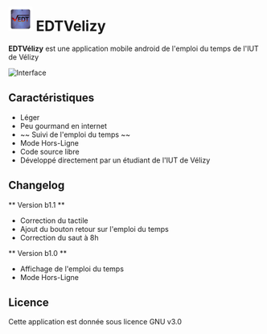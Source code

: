 # <img src="https://github.com/Astropilot/EDTVelizy/blob/master/app/src/main/ic_logo-web.png" height="48px" width="48px" title="Icon" alt="Icon"/> EDTVelizy

**EDTVélizy** est une application mobile android de l'emploi du temps de l'IUT de Vélizy

![Interface](http://astropilot.altervista.org/appli/interface3.png)

## Caractéristiques

* Léger
* Peu gourmand en internet
* ~~ Suivi de l'emploi du temps ~~
* Mode Hors-Ligne
* Code source libre
* Développé directement par un étudiant de l'IUT de Vélizy

## Changelog

** Version b1.1 **
* Correction du tactile
* Ajout du bouton retour sur l'emploi du temps
* Correction du saut à 8h

** Version b1.0 **
* Affichage de l'emploi du temps
* Mode Hors-Ligne

## Licence

Cette application est donnée sous licence GNU v3.0
